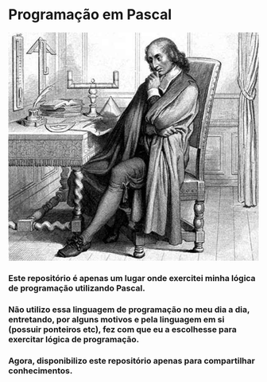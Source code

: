 # Programação em Pascal

![Blaise Pascal](/img/pascal-blaise.jpg) 

### Este repositório é apenas um lugar onde exercitei minha lógica de programação utilizando Pascal. 

### Não utilizo essa linguagem de programação no meu dia a dia, entretando, por alguns motivos e pela linguagem em si (possuir ponteiros etc), fez com que eu a escolhesse para exercitar lógica de programação.

### Agora, disponibilizo este repositório apenas para compartilhar conhecimentos.